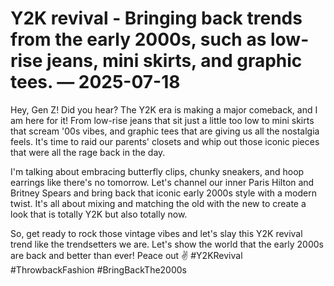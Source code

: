# Y2K revival - Bringing back trends from the early 2000s, such as low-rise jeans, mini skirts, and graphic tees. — 2025-07-18

Hey, Gen Z! Did you hear? The Y2K era is making a major comeback, and I am here for it! From low-rise jeans that sit just a little too low to mini skirts that scream '00s vibes, and graphic tees that are giving us all the nostalgia feels. It's time to raid our parents' closets and whip out those iconic pieces that were all the rage back in the day.

I'm talking about embracing butterfly clips, chunky sneakers, and hoop earrings like there's no tomorrow. Let's channel our inner Paris Hilton and Britney Spears and bring back that iconic early 2000s style with a modern twist. It's all about mixing and matching the old with the new to create a look that is totally Y2K but also totally now.

So, get ready to rock those vintage vibes and let's slay this Y2K revival trend like the trendsetters we are. Let's show the world that the early 2000s are back and better than ever! Peace out ✌️ #Y2KRevival #ThrowbackFashion #BringBackThe2000s